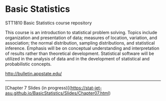 # Basic Statistics

STT1810 Basic Statistics course repository

This course is an introduction to statistical problem solving. Topics include organization and presentation of data; measures of location, variation, and association; the normal distribution, sampling distributions, and statistical inference. Emphasis will be on conceptual understanding and interpretation of results rather than theoretical development. Statistical software will be utilized in the analysis of data and in the development of statistical and probabilistic concepts.

http://bulletin.appstate.edu/

<hr>

[Chapter 7 Slides (in progress)[(https://stat-jet-asu.github.io/BasicStatistics/Slides/Chapter07.html)
